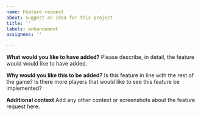 ```yaml
---
name: Feature request
about: Suggest an idea for this project
title: ''
labels: enhancement
assignees: ''

---
```


**What would you like to have added?**
Please describe, in detail, the feature would would like to have added.

**Why would you like this to be added?**
Is this feature in line with the rest of the game? Is there more players that would like to see this feature be implemented?

**Additional context**
Add any other context or screenshots about the feature request here.
